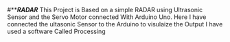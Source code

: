 #*********************RADAR*******************
This Project is Based on a simple RADAR  using Ultrasonic Sensor and the Servo Motor connected With Arduino Uno.
Here I have connected the ultasonic Sensor to the Arduino to visulaize the Output
I have used a software Called Processing
